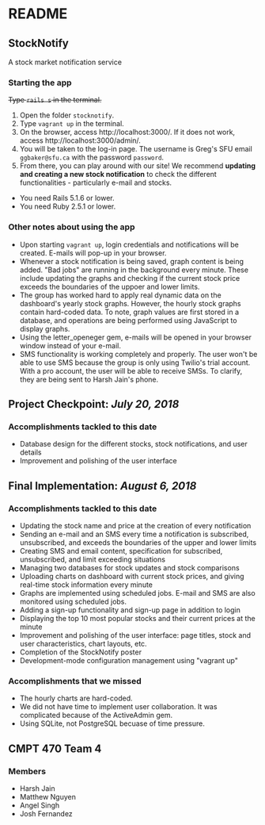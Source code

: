 # README

## StockNotify
A stock market notification service

### Starting the app
~~Type `rails s` in the terminal.~~
1. Open the folder `stocknotify`.
2. Type `vagrant up` in the terminal.
3. On the browser, access http://localhost:3000/. If it does not work, access http://localhost:3000/admin/.
4. You will be taken to the log-in page. The username is Greg's SFU email `ggbaker@sfu.ca` with the password `password`.
5. From there, you can play around with our site! We recommend **updating and creating a new stock notification** to check the different functionalities - particularly e-mail and stocks.
* You need Rails 5.1.6 or lower.
* You need Ruby 2.5.1 or lower.

### Other notes about using the app
* Upon starting `vagrant up`, login credentials and notifications will be created. E-mails will pop-up in your browser.
* Whenever a stock notification is being saved, graph content is being added. "Bad jobs" are running in the background every minute. These include updating the graphs and checking if the current stock price exceeds the boundaries of the uppoer and lower limits.
* The group has worked hard to apply real dynamic data on the dashboard's yearly stock graphs. However, the hourly stock graphs contain hard-coded data. To note, graph values are first stored in a database, and operations are being performed using JavaScript to display graphs.
* Using the letter_openeger gem, e-mails will be opened in your browser window instead of your e-mail.
* SMS functionality is working completely and properly. The user won't be able to use SMS because the group is only using Twilio's trial account. With a pro account, the user will be able to receive SMSs. To clarify, they are being sent to Harsh Jain's phone.

## Project Checkpoint: _July 20, 2018_
### Accomplishments tackled to this date

* Database design for the different stocks, stock notifications, and user details
* Improvement and polishing of the user interface

## Final Implementation: _August 6, 2018_
### Accomplishments tackled to this date

* Updating the stock name and price at the creation of every notification
* Sending an e-mail and an SMS every time a notification is subscribed, unsubscribed, and exceeds the boundaries of the upper and lower limits
* Creating SMS and email content, specification for subscribed, unsubscribed, and limit exceeding situations
* Managing two databases for stock updates and stock comparisons
* Uploading charts on dashboard with current stock prices, and giving real-time stock information every minute
* Graphs are implemented using scheduled jobs. E-mail and SMS are also monitored using scheduled jobs.
* Adding a sign-up functionality and sign-up page in addition to login
* Displaying the top 10 most popular stocks and their current prices at the minute
* Improvement and polishing of the user interface: page titles, stock and user characteristics, chart layouts, etc.
* Completion of the StockNotify poster
* Development-mode configuration management using "vagrant up"

### Accomplishments that we missed

* The hourly charts are hard-coded.
* We did not have time to implement user collaboration. It was complicated because of the ActiveAdmin gem.
* Using SQLite, not PostgreSQL becuase of time pressure.

## CMPT 470 Team 4
### Members

* Harsh Jain
* Matthew Nguyen
* Angel Singh
* Josh Fernandez